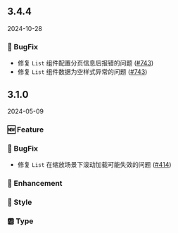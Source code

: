 ## 3.4.4
2024-10-28

### 🐞 BugFix

-  修复 `List` 组件配置分页信息后报错的问题 ([#743](https://github.com/sheinsight/shineout-next/pull/743))
-  修复 `List` 组件数据为空样式异常的问题 ([#743](https://github.com/sheinsight/shineout-next/pull/743))

## 3.1.0
2024-05-09

### 🆕 Feature

### 🐞 BugFix

- 修复 `List` 在缩放场景下滚动加载可能失效的问题 ([#414](https://github.com/sheinsight/shineout-next/pull/414))

### 💎 Enhancement

### 💅 Style

### 🆎 Type




